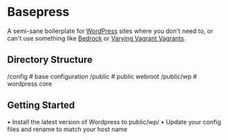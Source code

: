 Basepress
=========

A semi-sane boilerplate for [WordPress] sites where you don't need to, or can't use something like [Bedrock] or [Varying Vagrant Vagrants].


## Directory Structure

  /config      # base configuration
  /public      # public webroot
  /public/wp   # wordpress core


## Getting Started
• Install the latest version of Wordpress to public/wp/
• Update your config files and rename to match your host name



[WordPress]: http://www.wordpress.org
[Bedrock]: https://roots.io/bedrock/
[Varying Vagrant Vagrants]: https://github.com/Varying-Vagrant-Vagrants/VVV
